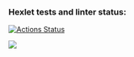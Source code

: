 ### Hexlet tests and linter status:
[![Actions Status](https://github.com/Mikhail-Makharia-1105o/frontend-project-46/actions/workflows/hexlet-check.yml/badge.svg)](https://github.com/Mikhail-Makharia-1105o/frontend-project-46/actions)

<a href="https://codeclimate.com/github/Mikhail-Makharia-1105o/frontend-project-46/maintainability"><img src="https://api.codeclimate.com/v1/badges/af84823b83cb3d3df30f/maintainability" /></a>